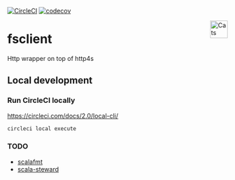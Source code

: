 [![CircleCI](https://circleci.com/gh/bartholomews/fsclient/tree/master.svg?style=svg)](https://circleci.com/gh/bartholomews/fsclient/tree/master)
[![codecov](https://codecov.io/gh/bartholomews/fsclient/branch/master/graph/badge.svg)](https://codecov.io/gh/bartholomews/fsclient)

<a href="https://typelevel.org/cats/"><img src="https://typelevel.org/cats/img/cats-badge.svg" height="40px" align="right" alt="Cats friendly" /></a>

# fsclient
Http wrapper on top of http4s

## Local development

### Run CircleCI locally
https://circleci.com/docs/2.0/local-cli/
```bash
circleci local execute
```

### TODO
- [scalafmt](https://scalameta.org/scalafmt/)
- [scala-steward](https://github.com/fthomas/scala-steward)